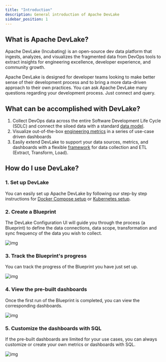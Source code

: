 ```yaml
---
title: "Introduction"
description: General introduction of Apache DevLake
sidebar_position: 1
---
```


## What is Apache DevLake?
Apache DevLake (Incubating) is an open-source dev data platform that ingests, analyzes, and visualizes the fragmented data from DevOps tools to extract insights for engineering excellence, developer experience, and community growth.

Apache DevLake is designed for developer teams looking to make better sense of their development process and to bring a more data-driven approach to their own practices. You can ask Apache DevLake many questions regarding your development process. Just connect and query.

## What can be accomplished with DevLake?
1. Collect DevOps data across the entire Software Development Life Cycle (SDLC) and connect the siloed data with a standard [data model](../DataModels/DevLakeDomainLayerSchema.md).
2. Visualize out-of-the-box [engineering metrics](../Metrics) in a series of use-case driven dashboards
3. Easily extend DevLake to support your data sources, metrics, and dashboards with a flexible [framework](Architecture.md) for data collection and ETL (Extract, Transform, Load).

## How do I use DevLake?
### 1. Set up DevLake
You can easily set up Apache DevLake by following our step-by step instructions for [Docker Compose setup](../GettingStarted/DockerComposeSetup.md) or [Kubernetes setup](../GettingStarted/KubernetesSetup.md).

### 2. Create a Blueprint
The DevLake Configuration UI will guide you through the process (a Blueprint) to define the data connections, data scope, transformation and sync frequency of the data you wish to collect.

![img](/img/Introduction/userflow1.svg)

### 3. Track the Blueprint's progress
You can track the progress of the Blueprint you have just set up.

![img](/img/Introduction/userflow2.svg)

### 4. View the pre-built dashboards
Once the first run of the Blueprint is completed, you can view the corresponding dashboards.

![img](/img/Introduction/userflow3.png)

### 5. Customize the dashboards with SQL
If the pre-built dashboards are limited for your use cases, you can always customize or create your own metrics or dashboards with SQL.

![img](/img/Introduction/userflow4.png)
